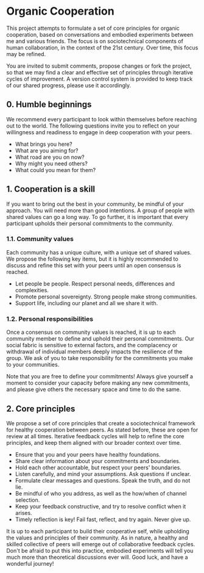 # Organic Cooperation

This project attempts to formulate a set of core principles for organic cooperation, based on conversations and embodied experiments between me and various friends. The focus is on sociotechnical components of human collaboration, in the context of the 21st century. Over time, this focus may be refined. 

You are invited to submit comments, propose changes or fork the project, so that we may find a clear and effective set of principles through iterative cycles of improvement. A version control system is provided to keep track of our shared progress, please use it accordingly.

## 0. Humble beginnings

We recommend every participant to look within themselves before reaching out to the world. The following questions invite you to reflect on your willingness and readiness to engage in deep cooperation with your peers.

* What brings you here?
* What are you aiming for?
* What road are you on now?
* Why might you need others? 
* What could you mean for them?

## 1. Cooperation is a skill

If you want to bring out the best in your community, be mindful of your approach. You will need more than good intentions. A group of people with shared values can go a long way. To go further, it is important that every participant upholds their personal commitments to the community.

### 1.1. Community values

Each community has a unique culture, with a unique set of shared values. We propose the following key items, but it is highly recommended to discuss and refine this set with your peers until an open consensus is reached.

* Let people be people. Respect personal needs, differences and complexities.
* Promote personal sovereignty. Strong people make strong communities.
* Support life, including our planet and all we share it with.

### 1.2. Personal responsibilities

Once a consensus on community values is reached, it is up to each community member to define and uphold their personal commitments. Our social fabric is sensitive to external factors, and the complacency or withdrawal of individual members deeply impacts the resilience of the group. We ask of you to take responsibility for the commitments you make to your communities.

Note that you are free to define your commitments! Always give yourself a moment to consider your capacity before making any new commitments, and please give others the necessary space and time to do the same. 

## 2. Core principles

We propose a set of core principles that create a sociotechnical framework for healthy cooperation between peers. As stated before, these are open for review at all times. Iterative feedback cycles will help to refine the core principles, and keep them aligned with our broader context over time.

* Ensure that you and your peers have healthy foundations.
* Share clear information about your commitments and boundaries.
* Hold each other accountable, but respect your peers' boundaries.
* Listen carefully, and mind your assumptions. Ask questions if unclear.
* Formulate clear messages and questions. Speak the truth, and do not lie.
* Be mindful of who you address, as well as the how/when of channel selection.
* Keep your feedback constructive, and try to resolve conflict when it arises.
* Timely reflection is key! Fail fast, reflect, and try again. Never give up.

It is up to each participant to build their cooperative self, while upholding the values and principles of their community. As in nature, a healthy and skilled collective of peers will emerge out of collaborative feedback cycles. Don't be afraid to put this into practice, embodied experiments will tell you much more than theoretical discussions ever will. Good luck, and have a wonderful journey!
